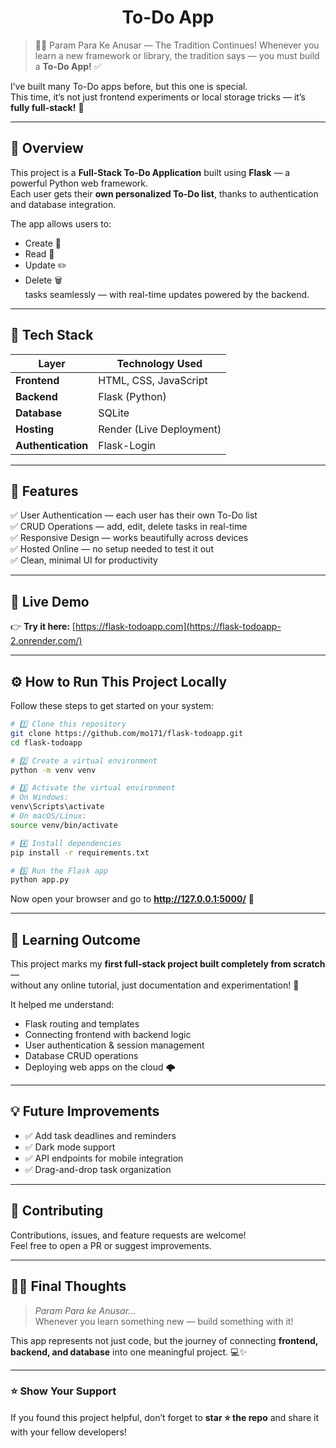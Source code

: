 <h1 align="center">To-Do App</h1>

>  🧘‍♂️ Param Para Ke Anusar — The Tradition Continues!
> Whenever you learn a new framework or library, the tradition says — you must build a **To-Do App!** ✅  

I’ve built many To-Do apps before, but this one is special.  
This time, it’s not just frontend experiments or local storage tricks — it’s **fully full-stack!** 🚀  

---

## 🌟 Overview

This project is a **Full-Stack To-Do Application** built using **Flask** — a powerful Python web framework.  
Each user gets their **own personalized To-Do list**, thanks to authentication and database integration.  

The app allows users to:
- Create 📝
- Read 👀
- Update ✏️
- Delete 🗑️  
tasks seamlessly — with real-time updates powered by the backend.

---

## 🧩 Tech Stack

| Layer | Technology Used |
|--------|------------------|
| **Frontend** | HTML, CSS, JavaScript |
| **Backend** | Flask (Python) |
| **Database** | SQLite |
| **Hosting** | Render (Live Deployment) |
| **Authentication** | Flask-Login |

---

## 🚀 Features

✅ User Authentication — each user has their own To-Do list  
✅ CRUD Operations — add, edit, delete tasks in real-time  
✅ Responsive Design — works beautifully across devices  
✅ Hosted Online — no setup needed to test it out  
✅ Clean, minimal UI for productivity  

---

## 🔗 Live Demo

👉 **Try it here:** [https://flask-todoapp.com](https://flask-todoapp-2.onrender.com/)

---


## ⚙️ How to Run This Project Locally

Follow these steps to get started on your system:

```bash
# 1️⃣ Clone this repository
git clone https://github.com/mo171/flask-todoapp.git
cd flask-todoapp

# 2️⃣ Create a virtual environment
python -m venv venv

# 3️⃣ Activate the virtual environment
# On Windows:
venv\Scripts\activate
# On macOS/Linux:
source venv/bin/activate

# 4️⃣ Install dependencies
pip install -r requirements.txt

# 5️⃣ Run the Flask app
python app.py
```

Now open your browser and go to **http://127.0.0.1:5000/** 🎯  

---

## 🧠 Learning Outcome

This project marks my **first full-stack project built completely from scratch** —  
without any online tutorial, just documentation and experimentation! 💪  

It helped me understand:
- Flask routing and templates  
- Connecting frontend with backend logic  
- User authentication & session management  
- Database CRUD operations  
- Deploying web apps on the cloud 🌩️  

---

## 💡 Future Improvements

- ✅ Add task deadlines and reminders  
- ✅ Dark mode support  
- ✅ API endpoints for mobile integration  
- ✅ Drag-and-drop task organization  

---

## 🤝 Contributing

Contributions, issues, and feature requests are welcome!  
Feel free to open a PR or suggest improvements.

---

## 🧘‍♂️ Final Thoughts

> *Param Para ke Anusar...*  
> Whenever you learn something new — build something with it!  

This app represents not just code, but the journey of connecting **frontend, backend, and database** into one meaningful project. 💻✨  

---
### ⭐ Show Your Support
If you found this project helpful, don’t forget to **star ⭐ the repo** and share it with your fellow developers!
